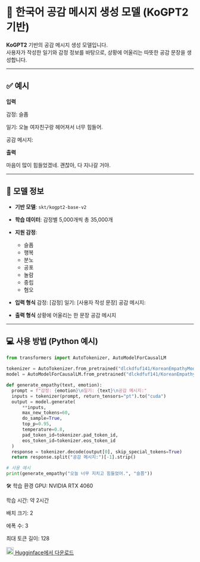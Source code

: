 # 🧠 한국어 공감 메시지 생성 모델 (KoGPT2 기반)

**KoGPT2** 기반의 공감 메시지 생성 모델입니다.  
사용자가 작성한 일기와 감정 정보를 바탕으로, 상황에 어울리는 따뜻한 공감 문장을 생성합니다.

---

## ✅ 예시

**입력**

감정: 슬픔

일기: 오늘 여자친구랑 헤어져서 너무 힘들어.

공감 메시지:

**출력**

마음이 많이 힘들었겠네. 괜찮아, 다 지나갈 거야.

---

## 📌 모델 정보

- **기반 모델**: `skt/kogpt2-base-v2`
- **학습 데이터**: 감정별 5,000개씩 총 35,000개
- **지원 감정**:
  - 슬픔
  - 행복
  - 분노
  - 공포
  - 놀람
  - 중립
  - 혐오

- **입력 형식**
감정: [감정]
일기: [사용자 작성 문장]
공감 메시지:

- **출력 형식**
상황에 어울리는 한 문장 공감 메시지


---

## 💻 사용 방법 (Python 예시)

```python
from transformers import AutoTokenizer, AutoModelForCausalLM

tokenizer = AutoTokenizer.from_pretrained("dlckdfuf141/KoreanEmpathyModel")
model = AutoModelForCausalLM.from_pretrained("dlckdfuf141/KoreanEmpathyModel").to("cuda")

def generate_empathy(text, emotion):
  prompt = f"감정: {emotion}\n일기: {text}\n공감 메시지:"
  inputs = tokenizer(prompt, return_tensors="pt").to("cuda")
  output = model.generate(
      **inputs,
      max_new_tokens=60,
      do_sample=True,
      top_p=0.95,
      temperature=0.8,
      pad_token_id=tokenizer.pad_token_id,
      eos_token_id=tokenizer.eos_token_id
  )
  response = tokenizer.decode(output[0], skip_special_tokens=True)
  return response.split("공감 메시지:")[-1].strip()

# 사용 예시
print(generate_empathy("오늘 너무 지치고 힘들었어.", "슬픔"))
```
🛠️ 학습 환경
GPU: NVIDIA RTX 4060

학습 시간: 약 2시간

배치 크기: 2

에폭 수: 3

최대 토큰 길이: 128

[<img src="https://huggingface.co/front/assets/huggingface_logo-noborder.svg" height="20"/> Hugginface에서 다운로드](https://huggingface.co/dlckdfuf141/empathy-kogpt2)
